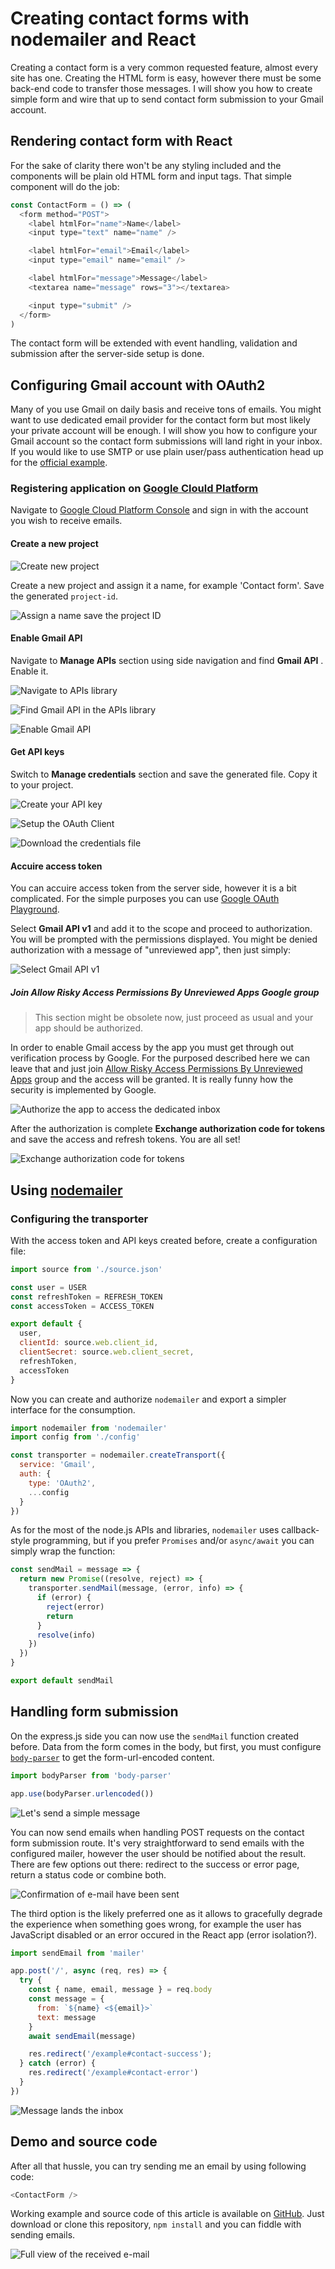 # Creating contact forms with nodemailer and React

Creating a contact form is a very common requested feature, almost every site has one. Creating the HTML form is easy, however there must be some back-end code to transfer those messages. I will show you how to create simple form and wire that up to send contact form submission to your Gmail account.

## Rendering contact form with React

For the sake of clarity there won't be any styling included and the components will be plain old HTML form and input tags. That simple component will do the job:

```javascript
const ContactForm = () => (
  <form method="POST">
    <label htmlFor="name">Name</label>
    <input type="text" name="name" />

    <label htmlFor="email">Email</label>
    <input type="email" name="email" />

    <label htmlFor="message">Message</label>
    <textarea name="message" rows="3"></textarea>

    <input type="submit" />
  </form>
)
```

The contact form will be extended with event handling, validation and submission after the server-side setup is done.

## Configuring Gmail account with OAuth2

Many of you use Gmail on daily basis and receive tons of emails. You might want to use dedicated email provider for the contact form but most likely your private account will be enough. I will show you how to configure your Gmail account so the contact form submissions will land right in your inbox.
If you would like to use SMTP or use plain user/pass authentication head up for the [official example](https://nodemailer.com/about/#tl-dr).

### Registering application on [Google Clould Platform](https://console.cloud.google.com)

Navigate to [Google Cloud Platform Console](https://console.cloud.google.com) and sign in with the account you wish to receive emails.

#### Create a new project

![Create new project](./images/create-prompt.jpg)

Create a new project and assign it a name, for example 'Contact form'. Save the generated `project-id`.

![Assign a name save the project ID](./images/new-project.jpg)

#### Enable Gmail API

Navigate to **Manage APIs** section using side navigation and find **Gmail API** . Enable it.

![Navigate to APIs library](./images/api-services-menu.jpg)

![Find Gmail API in the APIs library](./images/api-library.jpg)

![Enable Gmail API](./images/gmail-api-enable.jpg)

#### Get API keys

Switch to **Manage credentials** section and save the generated file. Copy it to your project.

![Create your API key](./images/api-key-created.jpg)

![Setup the OAuth Client](./images/oauth-client.jpg)

![Download the credentials file](./images/credentials.jpg)

#### Accuire access token

You can accuire access token from the server side, however it is a bit complicated. For the simple purposes you can use [Google OAuth Playground](https://developers.google.com/oauthplayground/).

Select **Gmail API v1** and add it to the scope and proceed to authorization. You will be prompted with the permissions displayed. You might be denied authorization with a message of "unreviewed app", then just simply:

![Select Gmail API v1](./images/gmail-api.jpg)

##### Join Allow Risky Access Permissions By Unreviewed Apps Google group

> This section might be obsolete now, just proceed as usual and your app should be authorized.

In order to enable Gmail access by the app you must get through out verification process by Google. For the purposed described here we can leave that and just join [Allow Risky Access Permissions By Unreviewed Apps](https://groups.google.com/forum/#!forum/risky-access-by-unreviewed-apps) group and the access will be granted. It is really funny how the security is implemented by Google.

![Authorize the app to access the dedicated inbox](./images/authorize.jpg)

After the authorization is complete **Exchange authorization code for tokens** and save the access and refresh tokens. You are all set!

![Exchange authorization code for tokens](./images/exchange.jpg)

## Using [nodemailer](https://github.com/nodemailer/nodemailer)

### Configuring the transporter

With the access token and API keys created before, create a configuration file:

```javascript
import source from './source.json'

const user = USER
const refreshToken = REFRESH_TOKEN
const accessToken = ACCESS_TOKEN

export default {
  user,
  clientId: source.web.client_id,
  clientSecret: source.web.client_secret,
  refreshToken,
  accessToken
}
```

Now you can create and authorize `nodemailer` and export a simpler interface for the consumption.

```javascript
import nodemailer from 'nodemailer'
import config from './config'

const transporter = nodemailer.createTransport({
  service: 'Gmail',
  auth: {
    type: 'OAuth2',
    ...config
  }
})
```

As for the most of the node.js APIs and libraries, `nodemailer` uses callback-style programming, but if you prefer `Promises` and/or `async/await` you can simply wrap the function:

```javascript
const sendMail = message => {
  return new Promise((resolve, reject) => {
    transporter.sendMail(message, (error, info) => {
      if (error) {
        reject(error)
        return
      }
      resolve(info)
    })
  })
}

export default sendMail
```

## Handling form submission

On the express.js side you can now use the `sendMail` function created before. Data from the form comes in the body, but first, you must configure [`body-parser`](https://github.com/expressjs/body-parser) to get the form-url-encoded content.

```javascript
import bodyParser from 'body-parser'

app.use(bodyParser.urlencoded())
```

![Let's send a simple message](./images/before-send.jpg)

You can now send emails when handling POST requests on the contact form submission route. It's very straightforward to send emails with the configured mailer, however the user should be notified about the result. There are few options out there: redirect to the success or error page, return a status code or combine both.

![Confirmation of e-mail have been sent](./images/sent.jpg)

The third option is the likely preferred one as it allows to gracefully degrade the experience when something goes wrong, for example the user has JavaScript disabled or an error occured in the React app (error isolation?).

```javascript
import sendEmail from 'mailer'

app.post('/', async (req, res) => {
  try {
    const { name, email, message } = req.body
    const message = {
      from: `${name} <${email}>`
      text: message
    }
    await sendEmail(message)

    res.redirect('/example#contact-success');
  } catch (error) {
    res.redirect('/example#contact-error')
  }
})
```

![Message lands the inbox](./images/incoming.jpg)

## Demo and source code

After all that hussle, you can try sending me an email by using following code:

```javascript
<ContactForm />
```

Working example and source code of this article is available on [GitHub](https://github.com/ciunkos/creating-contact-forms-with-nodemailer-and-react).
Just download or clone this repository, `npm install` and you can fiddle with sending emails.

![Full view of the received e-mail](./images/result.jpg)
